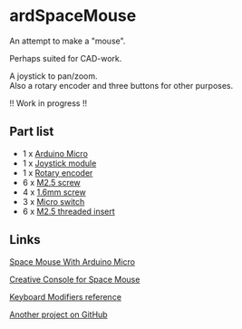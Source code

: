 # ardSpaceMouse

An attempt to make a "mouse".  

Perhaps suited for CAD-work.  

A joystick to pan/zoom.  
Also a rotary encoder and three buttons for other purposes.  

!! Work in progress !!  
## Part list

* 1 x [Arduino Micro](https://www.amazon.se/DANDANdianzi-Leonardo-AT32U4-styrkort-ers%C3%A4ttning/dp/B086ZQK2FQ)
* 1 x [Joystick module](https://www.electrokit.com/produkt/analog-joystick-2-axel/)
* 1 x [Rotary encoder](https://www.electrokit.com/produkt/rotationsenkoder-24-p-v-med-tryckknapp/)
* 6 x [M2.5 screw](https://www.electrokit.com/produkt/skruv-ph-m2-5x6/)
* 4 x [1.6mm screw](https://www.electrokit.com/produkt/skruv-ph-m1-6x5/)
* 3 x [Micro switch](https://www.electrokit.com/produkt/tryckknapp-pcb-6x6x4-8mm-svart/)
* 6 x [M2.5 threaded insert](https://www.amazon.se/Symbiamo-Inserts-Threaded-Embedment-Assortment/dp/B09LM127D4)

## Links

[Space Mouse With Arduino Micro](https://www.instructables.com/Space-Mouse-With-Arduino-Micro-Fully-Printable/)  

[Creative Console for Space Mouse](https://www.instructables.com/Creative-Console-for-Space-Mouse/)  

[Keyboard Modifiers reference](https://www.arduino.cc/reference/en/language/functions/usb/keyboard/keyboardmodifiers/)  

[Another project on GitHub](https://github.com/soemarko/DIY-Space-Mouse)  
